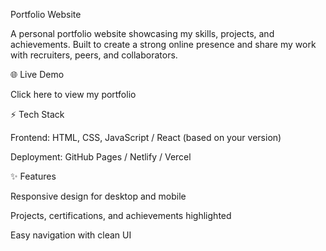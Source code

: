 Portfolio Website

A personal portfolio website showcasing my skills, projects, and achievements. Built to create a strong online presence and share my work with recruiters, peers, and collaborators.

🌐 Live Demo

Click here to view my portfolio

⚡ Tech Stack

Frontend: HTML, CSS, JavaScript / React (based on your version)

Deployment: GitHub Pages / Netlify / Vercel

✨ Features

Responsive design for desktop and mobile

Projects, certifications, and achievements highlighted

Easy navigation with clean UI

